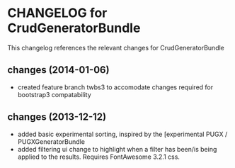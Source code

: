 CHANGELOG for CrudGeneratorBundle
=================================
This changelog references the relevant changes for CrudGeneratorBundle

## changes (2014-01-06)
 * created feature branch twbs3 to accomodate changes required for bootstrap3 compatability

## changes (2013-12-12)
 * added basic experimental sorting, inspired by the [experimental PUGX / PUGXGeneratorBundle
 * added filtering ui change to highlight when a filter has been/is being applied to the results. Requires FontAwesome 3.2.1 css.

